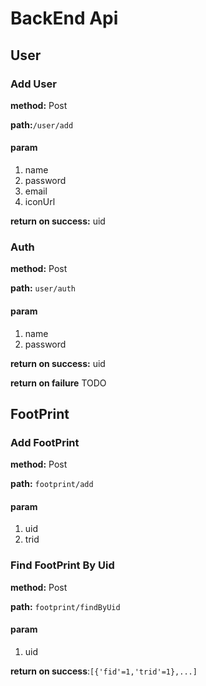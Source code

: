 # BackEnd Api

## User

### Add User

**method:** Post

**path:**`/user/add`

#### param

1. name
2. password
3. email
4. iconUrl

**return on success:** uid

### Auth

**method:** Post

**path:** `user/auth`

#### param

1. name
2. password

**return on success:** uid

**return on failure** TODO

## FootPrint

### Add FootPrint

**method:** Post

**path:** `footprint/add`

#### param

1. uid
2. trid

### Find FootPrint By Uid

**method:** Post

**path:** `footprint/findByUid`

#### param
1. uid

**return on success**:`[{'fid'=1,'trid'=1},...]`